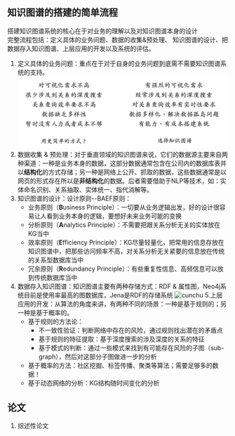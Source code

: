 ## 知识图谱的搭建的简单流程
搭建知识图谱系统的核心在于对业务的理解以及对知识图谱本身的设计\
完整流程包括：定义具体的业务问题、数据的收集&预处理、 知识图谱的设计、把数据存入知识图谱、上层应用的开发以及系统的评估。
1. 定义具体的业务问题：重点在于对于自身的业务问题到底需不需要知识图谱系统的支持。
![no1](https://github.com/lllssf/Fight-for-offer/blob/master/DeeCamp/Knowledge%20graphs/image1.png)
2. 数据收集 & 预处理：对于垂直领域的知识图谱来说，它们的数据源主要来自两种渠道：一种是业务本身的数据，这部分数据通常包含在公司内的数据库表并以**结构化**的方式存储；另一种是网络上公开、抓取的数据，这些数据通常是以网页的形式存在所以是**非结构化**的数据。后者需要借助于NLP等技术，如：实体命名识别、关系抽取、实体统一、指代消解等。
3. 知识图谱的设计：设计原则--BAEF原则：
    - 业务原则（**B**usiness Principle）：一切要从业务逻辑出发，好的设计很容易让人看到业务本身的逻辑，要想好未来业务可能的变换
    - 分析原则（**A**nalytics Principle）：不需要把跟关系分析无关的实体放在KG当中
    - 效率原则（**E**fficiency Principle）：KG尽量轻量化，把常用的信息存放在知识图谱中，把那些访问频率不高，对关系分析无关紧要的信息放在传统的关系型数据库当中
    - 冗余原则（**R**edundancy Principle）：有些重复性信息、高频信息可以放到传统数据库当中
4. 数据存入知识图谱：知识图谱主要有两种存储方式：RDF & 属性图，Neo4j系统目前是使用率最高的图数据库，Jena是RDF的存储系统
![cunchu](https://image.jiqizhixin.com/uploads/editor/6d23ee75-a606-46ac-9e00-3320a870c0e8/1529464461822.png)
5.上层应用的开发：从算法的角度来讲，有两种不同的场景：一种是基于规则的；另一种是基于概率的。
   - 基于规则的方法论：
      - 不一致性验证：判断网络中存在的风险，通过规则找出潜在的矛盾点
      - 基于规则的特征提取：基于深度搜索的涉及深度的关系的特征
      - 基于模式的判断：通过一些模式来找到有可能存在风险的子图（sub-graph），然后对这部分子图做进一步的分析
    - 基于概率的方法：社区挖掘、标签传播、聚类等算法；需要足够多的数据！
    - 基于动态网络的分析：KG结构随时间变化的分析
## 论文
1. 综述性论文
